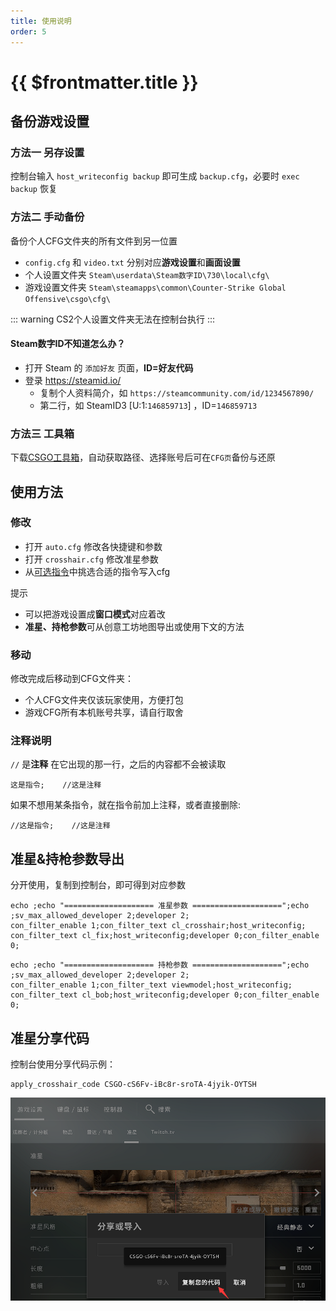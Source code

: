 ```yaml
---
title: 使用说明
order: 5
---
```


# {{ $frontmatter.title }}

## 备份游戏设置

### 方法一 另存设置

控制台输入 `host_writeconfig backup` 即可生成 `backup.cfg`，必要时 `exec backup` 恢复

### 方法二 手动备份

备份个人CFG文件夹的所有文件到另一位置
- `config.cfg` 和 `video.txt` 分别对应**游戏设置**和**画面设置**
- 个人设置文件夹 `Steam\userdata\Steam数字ID\730\local\cfg\`
- 游戏设置文件夹 `Steam\steamapps\common\Counter-Strike Global Offensive\csgo\cfg\`

::: warning
CS2个人设置文件夹无法在控制台执行
:::

#### Steam数字ID不知道怎么办？

- 打开 Steam 的 `添加好友` 页面，**ID=好友代码**
- 登录 <https://steamid.io/>
  - 复制个人资料简介，如 `https://steamcommunity.com/id/1234567890/`
  - 第二行，如 SteamID3 [U:1:`146859713`] ，ID=`146859713`

### 方法三 工具箱

下载[CSGO工具箱](https://csgo-toolbox.upup.cool)，自动获取路径、选择账号后可在`CFG页`备份与还原


## 使用方法

### 修改

- 打开 `auto.cfg` 修改各快捷键和参数
- 打开 `crosshair.cfg` 修改准星参数
- 从[可选指令](/v1/optional.html)中挑选合适的指令写入cfg

提示

- 可以把游戏设置成**窗口模式**对应着改
- **准星、持枪参数**可从创意工坊地图导出或使用下文的方法

### 移动

修改完成后移动到CFG文件夹：
- 个人CFG文件夹仅该玩家使用，方便打包
- 游戏CFG所有本机账号共享，请自行取舍

### 注释说明

`//` 是**注释** 在它出现的那一行，之后的内容都不会被读取

   ```
   这是指令;    //这是注释
   ```

   如果不想用某条指令，就在指令前加上注释，或者直接删除:

   ```
   //这是指令;    //这是注释
   ```

## 准星&持枪参数导出

分开使用，复制到控制台，即可得到对应参数

```
echo ;echo "==================== 准星参数 ====================";echo ;sv_max_allowed_developer 2;developer 2;
con_filter_enable 1;con_filter_text cl_crosshair;host_writeconfig;
con_filter_text cl_fix;host_writeconfig;developer 0;con_filter_enable 0;
```

```
echo ;echo "==================== 持枪参数 ====================";echo ;sv_max_allowed_developer 2;developer 2;
con_filter_enable 1;con_filter_text viewmodel;host_writeconfig;
con_filter_text cl_bob;host_writeconfig;developer 0;con_filter_enable 0;
```

## 准星分享代码

控制台使用分享代码示例：

```
apply_crosshair_code CSGO-cS6Fv-iBc8r-sroTA-4jyik-OYTSH
```

![准星代码](./img/准星代码.png)
